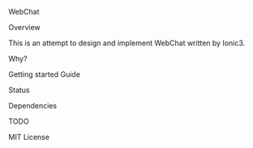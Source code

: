 WebChat

Overview

This is an attempt to design and implement WebChat written by Ionic3.

Why?

Getting started Guide

Status

Dependencies

TODO

MIT License
